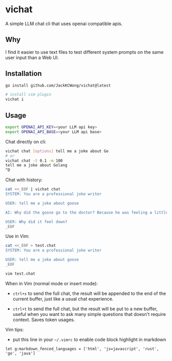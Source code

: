 # vichat

A simple LLM chat cli that uses openai compatible apis.

## Why

I find it easier to use text files to test different system prompts on the same user input than a Web UI.

## Installation

```bash
go install github.com/JackKCWong/vichat@latest

# install vim plugin
vichat i 
```

## Usage

```bash
export OPENAI_API_KEY=<your LLM api key>
export OPENAI_API_BASE=<your LLM api base>
```

Chat directly on cli:

```bash
vichat chat [options] tell me a joke about Go
# or
vichat chat -t 0.1 -m 100
tell me a joke about Golang
^D
```

Chat with history:
```bash
cat <<_EOF | vichat chat
SYSTEM: You are a professional joke writer

USER: tell me a joke about goose

AI: Why did the goose go to the doctor? Because he was feeling a little down!

USER: Why did it feel down?
_EOF
```

Use in Vim:

```bash
cat <<_EOF > test.chat
SYSTEM: You are a professional joke writer

USER: tell me a joke about goose
_EOF

vim test.chat
```

When in Vim (normal mode or insert mode):

* `ctrl+s` to send the full chat, the result will be appended to the end of the current buffer, just like a usual chat experience.

* `ctrl+t` to send the full chat, but the result will be put to a new buffer, useful when you want to ask many simple questions that doesn't require context. Saves token usages.


Vim tips:

* put this line in your `~/.vimrc` to enable code block highlight in markdown

```vim
let g:markdown_fenced_languages = ['html', 'js=javascript', 'rust', 'go', 'java']
```
